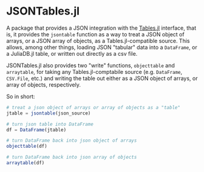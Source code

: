 # JSONTables.jl

A package that provides a JSON integration with the [Tables.jl](https://github.com/JuliaData/Tables.jl) interface, that is, it provides the `jsontable` function as a way to treat a JSON object of arrays, or a JSON array of objects, as a Tables.jl-compatible source. This allows, among other things, loading JSON "tabular" data into a `DataFrame`, or a JuliaDB.jl table, or written out directly as a csv file.

JSONTables.jl also provides two "write" functions, `objecttable` and `arraytable`, for taking any Tables.jl-comptabile source (e.g. `DataFrame`, `CSV.File`, etc.) and writing the table out either as a JSON object of arrays, or array of objects, respectively.

So in short:
```julia
# treat a json object of arrays or array of objects as a "table"
jtable = jsontable(json_source)

# turn json table into DataFrame
df = DataFrame(jtable)

# turn DataFrame back into json object of arrays
objecttable(df)

# turn DataFrame back into json array of objects
arraytable(df)
```
